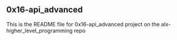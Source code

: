 0x16-api_advanced
----------------------------------------------------------------
This is the README file for 0x16-api_advanced
project on the alx-higher_level_programming repo
